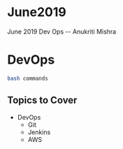 # June2019
June 2019 Dev Ops
-- Anukriti Mishra

# DevOps

``` bash
bash commands
```

## Topics to Cover
* DevOps
  * Git
  * Jenkins
  * AWS
